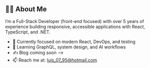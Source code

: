 
## 👨‍💻 About Me

I’m a Full-Stack Developer (front-end focused) with over 5 years of experience building responsive, accessible applications with React, TypeScript, and .NET.

- 🔭 Currently focused on modern React, DevOps, and testing
- 🧠 Learning GraphQL, system design, and AI workflows
- ✍️ Blog coming soon -->
- 📫 Reach me at: luis_07_95@hotmail.com
